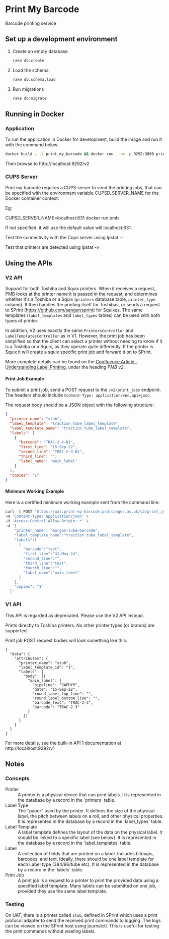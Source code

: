 # Print My Barcode

Barcode printing service

## Set up a development environment

1. Create an empty database

   ```sh
   rake db:create
   ```

1. Load the schema

   ```sh
   rake db:schema:load
   ```

1. Run migrations

   ```sh
   rake db:migrate
   ```

## Running in Docker

### Application

To run the application in Docker for development, build the image and run it with the command below:

```sh
docker build . -t print_my_barcode && docker run --rm -p 9292:3000 print_my_barcode
```

Then browse to http://localhost:9292/v2

### CUPS Server

Print my barcode requires a CUPS server to send the printing jobs, that can be
specified with the environment variable CUPSD_SERVER_NAME for the Docker container context:

Eg:

CUPSD_SERVER_NAME=localhost:631 docker run pmb

If not specified, it will use the default value will localhost:631.

Test the connectivity with the Cups server using lpstat -r

Test that printers are detected using lpstat -v

## Using the APIs

### V2 API

Support for both Toshiba and Squix printers. When it receives a request, PMB looks at the printer name it is passed in the request, and determines whether it's a Toshiba or a Squix (`printers` database table, `printer_type` column). It then handles the printing itself for Toshibas, or sends a request to SPrint (https://github.com/sanger/sprint) for Squixes.
The same templates (`label_templates` and `label_types` tables) can be used with both types of printer.

In addition, V2 uses exactly the same `PrintersController` and `LabelTemplatesController` as in V1. However, the print job has been simplified so that the client can select a printer without needing to know if it is a Toshiba or a Squix, as they operate quite differently.
If the printer is Squix it will create a squix specific print job and forward it on to SPrint.

More complete details can be found on the [Confluence Article - Understanding Label Printing](https://ssg-confluence.internal.sanger.ac.uk/display/PSDPUB/Understanding+Label+Printing), under the heading _PMB v2_.

#### Print Job Example

To submit a print job, send a POST request to the `/v2/print_jobs` endpoint.  
The headers should include `Content-Type: application/vnd.api+json`.

The request body should be a JSON object with the following structure:

```json
{
  "printer_name": "stub",
  "label_template": "traction_tube_label_template",
  "label_template_name": "traction_tube_label_template",
  "labels": [
    {
      "barcode": "TRAC-2-4-N1",
      "first_line": "15-Sep-22",
      "second_line": "TRAC-2-4-N1",
      "third_line": "",
      "label_name": "main_label"
    }
  ],
  "copies": "1"
}
```

#### Minimum Working Example

Here is a certified minimum working example sent from the command line:

```sh
curl -X POST 'https://uat.print-my-barcode.psd.sanger.ac.uk/v2/print_jobs' \
-H 'Content-Type: application/json' \
-H 'Access-Control-Allow-Origin: *' \
-d '{
    "printer_name": "morgan-tube-barcode",
    "label_template_name":"traction_tube_label_template",
    "labels":[
      {
        "barcode":"test",
        "first_line":"31-May-24",
        "second_line":"",
        "third_line":"test",
        "fourth_line":"",
        "label_name":"main_label"
      }
    ],
    "copies": "1"
  }'
```

### V1 API

This API is regarded as deprecated. Please use the V2 API instead.

Prints directly to Toshiba printers. No other printer types (or brands) are supported.

Print job POST request bodies will look something like this:

```
{
  "data": {
    "attributes": {
      "printer_name": "stub",
      "label_template_id": "1",
      "labels": {
        "body": [{
          "main_label": {
            "pipeline": "SAPHYR",
            "date": "15-Sep-22",
            "round_label_top_line": "",
            "round_label_bottom_line": "",
            "barcode_text": "TRAC-2-3",
            "barcode": "TRAC-2-3"
          }
        }]
      }
    }
  }
}
```

For more details, see the built-in API 1 documentation at http://localhost:9292/v1

## Notes

### Concepts

<dl>
  <dt>Printer</dt>
  <dd>A printer is a physical device that can print labels. It is represented in the database by a record in the `printers` table.</dd>

  <dt>Label Type</dt>
  <dd>The "paper" used by the printer. It defines the size of the physical label, the pitch between labels on a roll, and other physical properties. It is represented in the database by a record in the `label_types` table.</dd>

  <dt>Label Template</dt>
  <dd>A label template defines the layout of the data on the physical label. It should be linked to a specific label (see below). It is represented in the database by a record in the `label_templates` table.</dd>

  <dt>Label</dt>
  <dd>A collection of fields that are printed on a label. Includes bitmaps, barcodes, and text. Ideally, there should be one label template for each Label type (384/96/tube etc). It is represented in the database by a record in the `labels` table.</dd>

  <dt>Print Job</dt>
  <dd>A print job is a request to a printer to print the provided data using a specified label template. Many labels can be submitted on one job, provided they use the same label template.</dd>
</dl>

### Testing

On UAT, there is a printer called `stub`, defined in SPrint which uses a print protocol adapter to send the received print commands to logging. The logs can be viewed on the SPrint host using journalctl. This is useful for testing the print commands without wasting labels.
